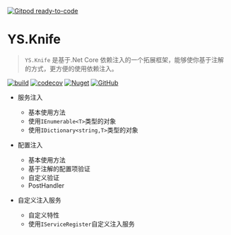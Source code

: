 [![Gitpod ready-to-code](https://img.shields.io/badge/Gitpod-ready--to--code-blue?logo=gitpod)](https://gitpod.io/#https://github.com/yscorecore/ys.knife)

# YS.Knife

> `YS.Knife` 是基于.Net Core 依赖注入的一个拓展框架，能够使你基于注解的方式，更方便的使用依赖注入。

[![build](https://github.com/yscorecore/ys.knife/workflows/build/badge.svg)](https://github.com/yscorecore/ys.knife/actions?query=workflow%3Abuild) [![codecov](https://codecov.io/gh/yscorecore/ys.knife/branch/master/graph/badge.svg)](https://codecov.io/gh/yscorecore/ys.knife) [![Nuget](https://img.shields.io/nuget/v/YS.Knife.Core)](https://nuget.org/packages/ys.knife.Core/) [![GitHub](https://img.shields.io/github/license/yscorecore/ys.knife)](https://github.com/yscorecore/ys.knife/blob/master/LICENSE)

- 服务注入
    - 基本使用方法
    - 使用`IEnumerable<T>`类型的对象
    - 使用`IDictionary<string,T>`类型的对象
- 配置注入
    - 基本使用方法
    - 基于注解的配置项验证
    - 自定义验证
    - PostHandler
- 自定义注入服务

    - 自定义特性
    - 使用`IServiceRegister`自定义注入服务
